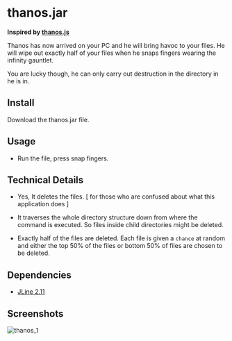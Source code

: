 # thanos.jar
**Inspired by [thanos.js](https://github.com/anandundavia/thanos-js)**

Thanos has now arrived on your PC and he will bring havoc to your files.
He will wipe out exactly half of your files when he snaps fingers wearing the infinity gauntlet.

You are lucky though, he can only carry out destruction in the directory in he is in.

## Install

Download the thanos.jar file.

## Usage

- Run the file, press snap fingers.

## Technical Details

- Yes, It deletes the files. [ for those who are confused about what this application does ]

- It traverses the whole directory structure down from where the command is executed. So files inside child directories might be deleted.

- Exactly half of the files are deleted. Each file is given a `chance` at random and either the top 50% of the files or bottom 50% of files are chosen to be deleted.

## Dependencies
  * [JLine 2.11](https://github.com/jline/jline2)

## Screenshots
![thanos_1](https://user-images.githubusercontent.com/25724155/60385503-8d6acc00-9a92-11e9-82d5-c8207d7f34e0.png)